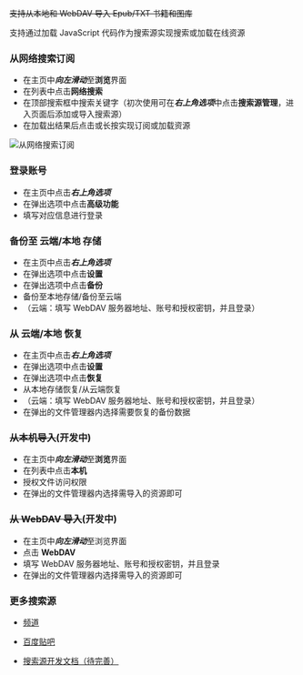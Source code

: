 ~~支持从本地和 WebDAV 导入 Epub/TXT 书籍和图库~~

支持通过加载 JavaScript 代码作为搜索源实现搜索或加载在线资源

### 从网络搜索订阅

- 在主页中***向左滑动***至**浏览**界面
- 在列表中点击**网络搜索**
- 在顶部搜索框中搜索关键字（初次使用可在***右上角选项***中点击**搜索源管理**，进入页面后添加或导入搜索源）
- 在加载出结果后点击或长按实现订阅或加载资源

![从网络搜索订阅](https://pic7.58cdn.com.cn/nowater/webim/big/n_v2aafbf9a460174f3688453cb9b235d9e7.jpg)

### 登录账号

- 在主页中点击***右上角选项***
- 在弹出选项中点击**高级功能**
- 填写对应信息进行登录

### 备份至 云端/本地 存储

- 在主页中点击***右上角选项***
- 在弹出选项中点击**设置**
- 在弹出选项中点击**备份**
- 备份至本地存储/备份至云端
- （云端：填写 WebDAV 服务器地址、账号和授权密钥，并且登录）

### 从 云端/本地 恢复

- 在主页中点击***右上角选项***
- 在弹出选项中点击**设置**
- 在弹出选项中点击**恢复**
- 从本地存储恢复/从云端恢复
- （云端：填写 WebDAV 服务器地址、账号和授权密钥，并且登录）
- 在弹出的文件管理器内选择需要恢复的备份数据

### ~~从本机导入~~(开发中)

- 在主页中***向左滑动***至**浏览**界面
- 在列表中点击**本机**
- 授权文件访问权限
- 在弹出的文件管理器内选择需导入的资源即可

### ~~从 WebDAV 导入~~(开发中)

- 在主页中***向左滑动***至浏览界面
- 点击 **WebDAV**
- 填写 WebDAV 服务器地址、账号和授权密钥，并且登录
- 在弹出的文件管理器内选择需导入的资源即可

### 更多搜索源

- [频道](https://pd.qq.com/s/71e9c6)


- [百度贴吧](https://tieba.baidu.com/f?kw=myacg)


- [搜索源开发文档（待完善）](https://www.kancloud.cn/ylk2534246654/myacg/3014260)
